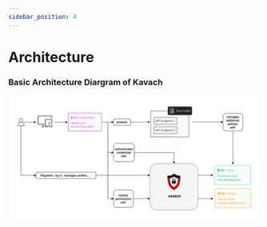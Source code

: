 ```yaml
---
sidebar_position: 4
---
```

# Architecture
###  Basic Architecture Diargram of Kavach

![architecture-diagram](../../static//img/kavach-architecture.jpeg "Architecture Diagram")

